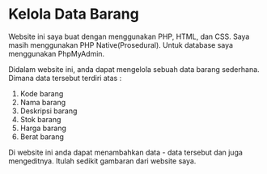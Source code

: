 # Kelola Data Barang

Website ini saya buat dengan menggunakan PHP, HTML, dan CSS. Saya masih menggunakan PHP Native(Prosedural). Untuk database saya menggunakan PhpMyAdmin.

Didalam website ini, anda dapat mengelola sebuah data barang sederhana.
Dimana data tersebut terdiri atas :
1. Kode barang
2. Nama barang
3. Deskripsi barang
4. Stok barang
5. Harga barang
6. Berat barang

Di website ini anda dapat menambahkan data - data tersebut dan juga mengeditnya. Itulah sedikit gambaran dari website saya.
